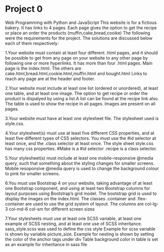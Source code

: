 # Project 0

Web Programming with Python and JavaScript
This website is for a fictious bakery. It has links to 4 pages. Each page gives the option to get the recipe or place an order the products (muffin,cake,bread,cooike)
The following were the requirements for the project. The solutions are discussed below each of them respectively:

1.Your website must contain at least four different .html pages, and it should be possible to get from any page on your website to any other page by following one or more hyperlinks.
	It has more than four .html pages. Main page is the index.html. The others are cake.html,bread.html,cookie.html,muffin.html and bought.html
	Links to reach any page are at the header and footer.
	
2.Your website must include at least one list (ordered or unordered), at least one table, and at least one image.
	The option to get recipe or order the product is dispalyed by using a list.A list can be found at the recipe link also.
	The table is used to show the recipe in all pages.
	Images are present on all pages.

3.Your website must have at least one stylesheet file.
	The stylesheet used is style.css.
	
4.Your stylesheet(s) must use at least five different CSS properties, and at least five different types of CSS selectors. You must use the #id selector at least once, and the .class selector at least once.
	The style sheet style.css has many css properties.
	#Make is a #id selector
	.recipe is a class selector.
	
5.Your stylesheet(s) must include at least one mobile-responsive @media query, such that something about the styling changes for smaller screens.
	Mobile resoponsive @media query is used to change the background colour to pink for smaller screens.
	
6.You must use Bootstrap 4 on your website, taking advantage of at least one Bootstrap component, and using at least two Bootstrap columns for layout purposes using Bootstrap’s grid model.
	The bootstrap grid is used to display the images on the index.html. The classes .container and .flex-container are used to use the grid system of layout. The columns are col-lg-3 col-md-6 col-sm for different screen sizes
	
7.Your stylesheets must use at least one SCSS variable, at least one example of SCSS nesting, and at least one use of SCSS inheritance.
	sass_style.scss was used to define the css style 
	Example for scss variable is shown by variable picture_size.
	Example for nesting is shown by setting the color of the anchor tags under div 
	Table background color in table is set as an example for inheritance in sass file
	
